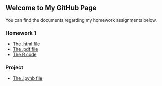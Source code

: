 ## Welcome to My GitHub Page

You can find the documents regarding my homework assignments below.

### Homework 1
* [The .html file](https://bu-ie-360.github.io/spring24-serhatekli/IE360_HW1_SerhatEkli.html)
* [The .pdf file](https://bu-ie-360.github.io/spring24-serhatekli/IE360_HW1_SerhatEkli.pdf)
* [The R code](https://bu-ie-360.github.io/spring24-serhatekli/ie360_hw1.R)

### Project
* [The .ipynb file](https://bu-ie-360.github.io/spring24-serhatekli/project/IE360_project.ipynb)
